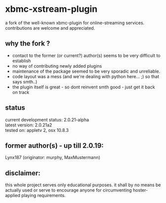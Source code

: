 xbmc-xstream-plugin
===================

a fork of the well-known xbmc-plugin for online-streaming services.  
contributions are welcome and appreciated.  


why the fork ?
--------------
* contact to the former (or current?) author(s) seems to be very difficult to establish
* no way of contributing newly added plugins
* maintenance of the package seemed to be very sporadic and unreliable.
* code layout was a mess (and we're dealing with python here... ;) so that says smth..)
* the plugin itself is great - so dont reinvent smth good - just get it back on track


status
------

current development status: 2.0.21-alpha  
latest version: 2.0.21a2  
tested on: appletv 2, osx 10.8.3  


former author(s) - up till 2.0.19:
----------------------------------
Lynx187 (originator: murphy, MaxMustermann)


disclaimer:
-----------

this whole project serves only educational purposes. it shall by no means be actually used
or serve to encourage anyone for circumventing hoster-applied playing requirements.